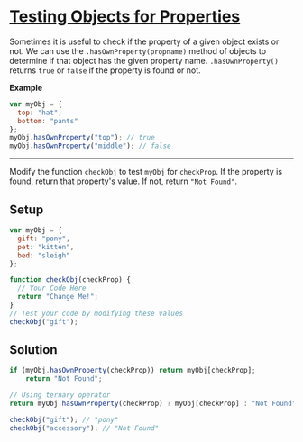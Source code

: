# [Testing Objects for Properties](https://learn.freecodecamp.org/javascript-algorithms-and-data-structures/basic-javascript/testing-objects-for-properties)

Sometimes it is useful to check if the property of a given object exists or not. We can use the `.hasOwnProperty(propname)` method of objects to determine if that object has the given property name. `.hasOwnProperty()` returns `true` or `false` if the property is found or not.

**Example**

```js
var myObj = {
  top: "hat",
  bottom: "pants"
};
myObj.hasOwnProperty("top"); // true
myObj.hasOwnProperty("middle"); // false
```

---

Modify the function `checkObj` to test `myObj` for `checkProp`. If the property is found, return that property's value. If not, return `"Not Found"`.

## Setup

```js
var myObj = {
  gift: "pony",
  pet: "kitten",
  bed: "sleigh"
};

function checkObj(checkProp) {
  // Your Code Here
  return "Change Me!";
}
// Test your code by modifying these values
checkObj("gift");
```

## Solution

```js
if (myObj.hasOwnProperty(checkProp)) return myObj[checkProp];
    return "Not Found";

// Using ternary operator
return myObj.hasOwnProperty(checkProp) ? myObj[checkProp] : "Not Found";

checkObj("gift"); // "pony"
checkObj("accessory"); // "Not Found"
```